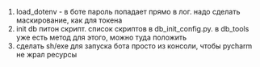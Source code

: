 1) load_dotenv - в боте пароль попадает прямо в лог. надо сделать маскирование, как для токена 
2) init db питон скрипт. список скриптов в db_init_config.py. в db_tools уже есть метод для этого, можно туда положить
3) сделать sh/exe для запуска бота просто из консоли, чтобы pycharm не жрал ресурсы
